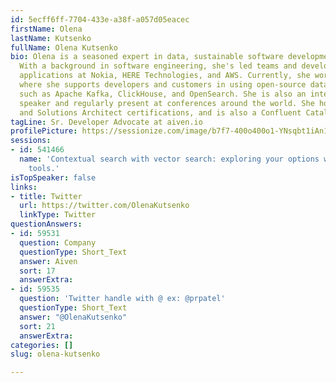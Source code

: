 ```yaml
---
id: 5ecff6ff-7704-433e-a38f-a057d05eacec
firstName: Olena
lastName: Kutsenko
fullName: Olena Kutsenko
bio: Olena is a seasoned expert in data, sustainable software development, and teamwork.
  With a background in software engineering, she's led teams and developed mission-critical
  applications at Nokia, HERE Technologies, and AWS. Currently, she works at Aiven
  where she supports developers and customers in using open-source data technologies
  such as Apache Kafka, ClickHouse, and OpenSearch. She is also an international public
  speaker and regularly present at conferences around the world. She holds AWS Developer
  and Solutions Architect certifications, and is also a Confluent Catalyst.
tagLine: Sr. Developer Advocate at aiven.io
profilePicture: https://sessionize.com/image/b7f7-400o400o1-YNsqbt1iAn11JkRZUUsFar.png
sessions:
- id: 541466
  name: 'Contextual search with vector search: exploring your options with open source
    tools.'
isTopSpeaker: false
links:
- title: Twitter
  url: https://twitter.com/OlenaKutsenko
  linkType: Twitter
questionAnswers:
- id: 59531
  question: Company
  questionType: Short_Text
  answer: Aiven
  sort: 17
  answerExtra: 
- id: 59535
  question: 'Twitter handle with @ ex: @prpatel'
  questionType: Short_Text
  answer: "@OlenaKutsenko"
  sort: 21
  answerExtra: 
categories: []
slug: olena-kutsenko

---
```

